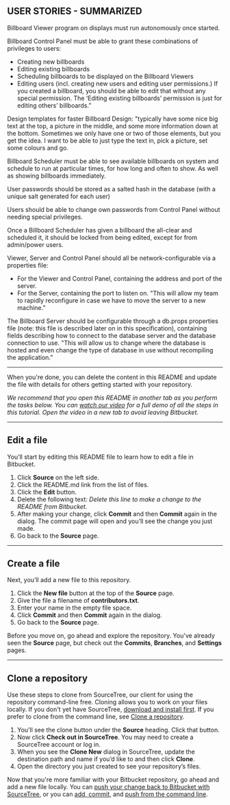









## USER STORIES - SUMMARIZED

Billboard Viewer program on displays must run autonomously once started.

Billboard Control Panel must be able to grant these combinations of privileges to users:
- Creating new billboards
- Editing existing billboards
- Scheduling billboards to be displayed on the Billboard Viewers
- Editing users (incl. creating new users and editing user permissions.)
If you created a billboard, you should be able to edit that without any special
permission. The ‘Editing existing billboards’ permission is just for editing others’ billboards.”

Design templates for faster Billboard Design: "typically have some nice big text at the top,
a picture in the middle, and some more information
down at the bottom. Sometimes we only have one or two of those elements, but you get the idea.
I want to be able to just type the text in, pick a picture, set some colours and go.

Billboard Scheduler must be able to see available billboards on system and schedule to
run at particular times, for how long and often to show. As well as showing billboards immediately.

User passwords should be stored
as a salted hash in the database (with a unique salt generated for each user)

Users should be able to change own passwords from Control Panel without needing special privileges.

Once a Billboard Scheduler has given a billboard the all-clear and scheduled it, it
should be locked from being edited, except for from admin/power users.

Viewer, Server and Control Panel should all be network-configurable via a properties file:
- For the Viewer and Control Panel, containing the address and port of the server.
- For the Server, containing the port to listen on.
"This will allow my team to rapidly reconfigure in case we have to move the server to a new
machine.”

The Billboard Server should be configurable through a db.props properties file 
(note: this file is described later on in this specification), containing fields
describing how to connect to the database server and the database connection to use. 
"This will allow us to change where the database is hosted and even change the type of 
database in use without recompiling the application.”

---






























When you're done, you can delete the content in this README and update the file with details for others getting started with your repository.

*We recommend that you open this README in another tab as you perform the tasks below. You can [watch our video](https://youtu.be/0ocf7u76WSo) for a full demo of all the steps in this tutorial. Open the video in a new tab to avoid leaving Bitbucket.*

---

## Edit a file

You’ll start by editing this README file to learn how to edit a file in Bitbucket.

1. Click **Source** on the left side.
2. Click the README.md link from the list of files.
3. Click the **Edit** button.
4. Delete the following text: *Delete this line to make a change to the README from Bitbucket.*
5. After making your change, click **Commit** and then **Commit** again in the dialog. The commit page will open and you’ll see the change you just made.
6. Go back to the **Source** page.

---

## Create a file

Next, you’ll add a new file to this repository.

1. Click the **New file** button at the top of the **Source** page.
2. Give the file a filename of **contributors.txt**.
3. Enter your name in the empty file space.
4. Click **Commit** and then **Commit** again in the dialog.
5. Go back to the **Source** page.

Before you move on, go ahead and explore the repository. You've already seen the **Source** page, but check out the **Commits**, **Branches**, and **Settings** pages.

---

## Clone a repository

Use these steps to clone from SourceTree, our client for using the repository command-line free. Cloning allows you to work on your files locally. If you don't yet have SourceTree, [download and install first](https://www.sourcetreeapp.com/). If you prefer to clone from the command line, see [Clone a repository](https://confluence.atlassian.com/x/4whODQ).

1. You’ll see the clone button under the **Source** heading. Click that button.
2. Now click **Check out in SourceTree**. You may need to create a SourceTree account or log in.
3. When you see the **Clone New** dialog in SourceTree, update the destination path and name if you’d like to and then click **Clone**.
4. Open the directory you just created to see your repository’s files.

Now that you're more familiar with your Bitbucket repository, go ahead and add a new file locally. You can [push your change back to Bitbucket with SourceTree](https://confluence.atlassian.com/x/iqyBMg), or you can [add, commit,](https://confluence.atlassian.com/x/8QhODQ) and [push from the command line](https://confluence.atlassian.com/x/NQ0zDQ).